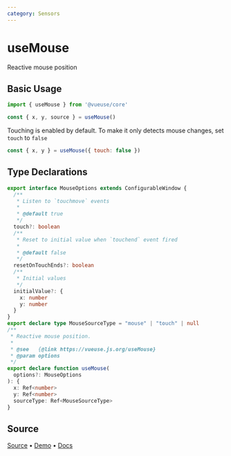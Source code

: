 ```yaml
---
category: Sensors
---
```


# useMouse

Reactive mouse position

## Basic Usage

```js
import { useMouse } from '@vueuse/core'

const { x, y, source } = useMouse()
```

Touching is enabled by default. To make it only detects mouse changes, set `touch` to `false`

```js
const { x, y } = useMouse({ touch: false })
```



<!--FOOTER_STARTS-->
## Type Declarations

```typescript
export interface MouseOptions extends ConfigurableWindow {
  /**
   * Listen to `touchmove` events
   *
   * @default true
   */
  touch?: boolean
  /**
   * Reset to initial value when `touchend` event fired
   *
   * @default false
   */
  resetOnTouchEnds?: boolean
  /**
   * Initial values
   */
  initialValue?: {
    x: number
    y: number
  }
}
export declare type MouseSourceType = "mouse" | "touch" | null
/**
 * Reactive mouse position.
 *
 * @see   {@link https://vueuse.js.org/useMouse}
 * @param options
 */
export declare function useMouse(
  options?: MouseOptions
): {
  x: Ref<number>
  y: Ref<number>
  sourceType: Ref<MouseSourceType>
}
```

## Source

[Source](https://github.com/vueuse/vueuse/blob/main/packages/core/useMouse/index.ts) • [Demo](https://github.com/vueuse/vueuse/blob/main/packages/core/useMouse/demo.vue) • [Docs](https://github.com/vueuse/vueuse/blob/main/packages/core/useMouse/index.md)


<!--FOOTER_ENDS-->
